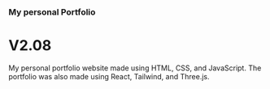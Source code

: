 ### My personal Portfolio
# V2.08
My personal portfolio website made using HTML, CSS, and JavaScript. The portfolio was also made using React, Tailwind, and Three.js.